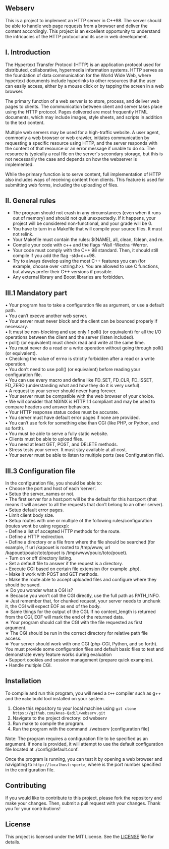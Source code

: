 ## Webserv

This is a project to implement an HTTP server in C++98. The server should be able to handle web page requests from a browser and deliver the content accordingly. This project is an excellent opportunity to understand the intricacies of the HTTP protocol and its use in web development.

## I. Introduction

The Hypertext Transfer Protocol (HTTP) is an application protocol used for distributed, collaborative, hypermedia information systems. HTTP serves as the foundation of data communication for the World Wide Web, where hypertext documents include hyperlinks to other resources that the user can easily access, either by a mouse click or by tapping the screen in a web browser.

The primary function of a web server is to store, process, and deliver web pages to clients. The communication between client and server takes place using the HTTP protocol. Pages delivered are most frequently HTML documents, which may include images, style sheets, and scripts in addition to the text content.

Multiple web servers may be used for a high-traffic website. A user agent, commonly a web browser or web crawler, initiates communication by requesting a specific resource using HTTP, and the server responds with the content of that resource or an error message if unable to do so. The resource is typically a real file on the server's secondary storage, but this is not necessarily the case and depends on how the webserver is implemented.

While the primary function is to serve content, full implementation of HTTP also includes ways of receiving content from clients. This feature is used for submitting web forms, including the uploading of files.

## II. General rules
  *  The program should not crash in any circumstances (even when it runs out of memory) and should not quit unexpectedly. If it happens, your project will be considered non-functional, and your grade will be 0.
  *  You have to turn in a Makefile that will compile your source files. It must not relink.
  *  Your Makefile must contain the rules: $(NAME), all, clean, fclean, and re.
  *  Compile your code with c++ and the flags -Wall -Wextra -Werror.
  *  Your code must comply with the C++ 98 standard. Then, it should still compile if you add the flag -std=c++98.
  *  Try to always develop using the most C++ features you can (for example, choose <cstring> over <string.h>). You are allowed to use C functions, but always prefer their C++ versions if possible.
  *  Any external library and Boost libraries are forbidden.

## III.1 Mandatory part
  • Your program has to take a configuration file as argument, or use a default path.<br>
  • You can’t execve another web server.<br>
  • Your server must never block and the client can be bounced properly if necessary.<br>
  • It must be non-blocking and use only 1 poll() (or equivalent) for all the I/O
operations between the client and the server (listen included).<br>
  • poll() (or equivalent) must check read and write at the same time.<br>
  • You must never do a read or a write operation without going through poll() (or
equivalent).<br>
  • Checking the value of errno is strictly forbidden after a read or a write operation.<br>
  • You don’t need to use poll() (or equivalent) before reading your configuration file.<br>
  • You can use every macro and define like FD_SET, FD_CLR, FD_ISSET, FD_ZERO (understanding what and how they do it is very useful).<br>
  • A request to your server should never hang forever.<br>
  • Your server must be compatible with the web browser of your choice.<br>
  • We will consider that NGINX is HTTP 1.1 compliant and may be used to compare
  headers and answer behaviors.<br>
  • Your HTTP response status codes must be accurate.<br>
  • You server must have default error pages if none are provided.<br>
  • You can’t use fork for something else than CGI (like PHP, or Python, and so forth).<br>
  • You must be able to serve a fully static website.<br>
  • Clients must be able to upload files.<br>
  • You need at least GET, POST, and DELETE methods.<br>
  • Stress tests your server. It must stay available at all cost.<br>
  • Your server must be able to listen to multiple ports (see Configuration file).<br>

## III.3 Configuration file

In the configuration file, you should be able to:<br>
  • Choose the port and host of each ’server’.<br>
  • Setup the server_names or not.<br>
  • The first server for a host:port will be the default for this host:port (that means
  it will answer to all the requests that don’t belong to an other server).<br>
  • Setup default error pages.<br>
  • Limit client body size.<br>
  • Setup routes with one or multiple of the following rules/configuration (routes wont
  be using regexp):<br>
    ◦ Define a list of accepted HTTP methods for the route.<br>
    ◦ Define a HTTP redirection.<br>
    ◦ Define a directory or a file from where the file should be searched (for example,
    if url /kapouet is rooted to /tmp/www, url /kapouet/pouic/toto/pouet is
    /tmp/www/pouic/toto/pouet).<br>
    ◦ Turn on or off directory listing.<br>
  ◦ Set a default file to answer if the request is a directory.<br>
  ◦ Execute CGI based on certain file extension (for example .php).<br>
  ◦ Make it work with POST and GET methods.<br>
  ◦ Make the route able to accept uploaded files and configure where they should
    be saved.<br>
  ∗ Do you wonder what a CGI is?<br>
  ∗ Because you won’t call the CGI directly, use the full path as PATH_INFO.<br>
  ∗ Just remember that, for chunked request, your server needs to unchunk
  it, the CGI will expect EOF as end of the body.<br>
  ∗ Same things for the output of the CGI. If no content_length is returned
  from the CGI, EOF will mark the end of the returned data.<br>
  ∗ Your program should call the CGI with the file requested as first argument.<br>
  ∗ The CGI should be run in the correct directory for relative path file access.<br>
  ∗ Your server should work with one CGI (php-CGI, Python, and so forth).<br>
  You must provide some configuration files and default basic files to test and demonstrate every feature works during evaluation<br>
  • Support cookies and session management (prepare quick examples).<br>
  • Handle multiple CGI.
 
 ## Installation
 
 To compile and run this program, you will need a `C++` compiler such as g++ and the `make` build tool installed on your system.
 1. Clone this repository to your local machine using ```git clone https://github.com/Anas-Qadil/webserv.git```
 2. Navigate to the project directory: cd webserv
 3. Run make to compile the program.
 4. Run the program with the command ./webserv [configuration file]
 
 Note: The program requires a configuration file to be specified as an argument. If none is provided, it will attempt to use the default configuration file located at ./config/default.conf.

Once the program is running, you can test it by opening a web browser and navigating to ```http://localhost:<port>```, where <port> is the port number specified in the configuration file.
 
## Contributing

If you would like to contribute to this project, please fork the repository and make your changes. Then, submit a pull request with your changes. Thank you for your contributions!
 
## License

This project is licensed under the MIT License. See the [LICENSE](LICENSE) file for details.

